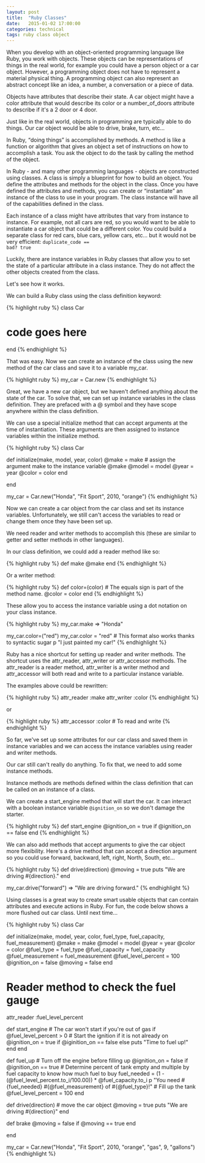 ```yaml
---
layout: post
title:  "Ruby Classes"
date:   2015-01-02 17:00:00
categories: technical
tags: ruby class object
---
```

When you develop with an object-oriented programming language like Ruby, you work with objects. These objects can be representations of things in the real world, for example you could have a person object or a car object. However, a programming object does not have to represent a material physical thing. A programming object can also represent an abstract concept like an idea, a number, a conversation or a piece of data.

Objects have attributes that describe their state. A car object might have a color attribute that would describe its color or a number_of_doors attribute to describe if it's a 2 door or 4 door.

Just like in the real world, objects in programming are typically able to do things. Our car object would be able to drive, brake, turn, etc...

In Ruby, <q>doing things</q> is accomplished by methods. A method is like a function or algorithm that gives an object a set of instructions on how to accomplish a task. You ask the object to do the task by calling the method of the object.

In Ruby - and many other programming languages - objects are constructed using classes. A class is simply a blueprint for how to build an object. You define the attributes and methods for the object in the class. Once you have defined the attributes and methods, you can create or <q>instantiate</q> an instance of the class to use in your program. The class instance will have all of the capabilities defined in the class.

Each instance of a class might have attributes that vary from instance to instance. For example, not all cars are red, so you would want to be able to instantiate a car object that could be a different color. You could build a separate class for red cars, blue cars, yellow cars, etc... but it would not be very efficient: <code>duplicate_code == bad? true</code>

Luckily, there are instance variables in Ruby classes that allow you to set the state of a particular attribute in a class instance. They do not affect the other objects created from the class.

Let's see how it works.

We can build a Ruby class using the class definition keyword:

{% highlight ruby %}
class Car
  # code goes here
end
{% endhighlight %}

That was easy. Now we can create an instance of the class using the new method of the car class and save it to a variable my_car.

{% highlight ruby %}
my_car = Car.new
{% endhighlight %}

Great, we have a new car object, but we haven't defined anything about the state of the car. To solve that, we can set up  instance variables in the class definition. They are prefaced with a @ symbol and they have scope anywhere within the class definition.

We can use a special initialize method that can accept arguments at the time of instantiation. These arguments are then assigned to instance variables within the initialize method.

{% highlight ruby %}
class Car

  def initialize(make, model, year, color)
    @make = make  # assign the argument make to the instance variable @make
    @model = model
    @year = year
    @color = color
  end

end

my_car = Car.new("Honda", "Fit Sport", 2010, "orange")
{% endhighlight %}

Now we can create a car object from the car class and set its instance variables. Unfortunately, we still can't access the variables to read or change them once they have been set up.

We need reader and writer methods to accomplish this (these are similar to getter and setter methods in other languages).

In our class definition, we could add a reader method like so:

{% highlight ruby %}
def make
  @make
end
{% endhighlight %}

Or a writer method:

{% highlight ruby %}
def color=(color) # The equals sign is part of the method name.
  @color = color
end
{% endhighlight %}

These allow you to access the instance variable using a dot notation on your class instance.

{% highlight ruby %}
my_car.make
=> "Honda"

my_car.color=("red")
my_car.color = "red" # This format also works thanks to syntactic sugar
p "I just painted my car!"
{% endhighlight %}

Ruby has a nice shortcut for setting up reader and writer methods. The shortcut uses the attr_reader, attr_writer or attr_accessor methods. The attr_reader is a reader method, attr_writer is a writer method and attr_accessor will both read and write to a particular instance variable.

The examples above could be rewritten:

{% highlight ruby %}
attr_reader :make
attr_writer :color
{% endhighlight %}

or

{% highlight ruby %}
attr_accessor :color # To read and write
{% endhighlight %}

So far, we've set up some attributes for our car class and saved them in instance variables and we can access the instance variables using reader and writer methods.

Our car still can't really do anything. To fix that, we need to add some instance methods.

Instance methods are methods defined within the class definition that can be called on an instance of a class.

We can create a start_engine method that will start the car. It can interact with a boolean instance variable `@ignition_on` so we don't damage the starter.

{% highlight ruby %}
def start_engine
  @ignition_on = true if @ignition_on == false
end
{% endhighlight %}

We can also add methods that accept arguments to give the car object more flexibility. Here's a drive method that can accept a direction argument so you could use forward, backward, left, right, North, South, etc...

{% highlight ruby %}
def drive(direction)
  @moving = true
  puts "We are driving #{direction}."
end

my_car.drive("forward")
=> "We are driving forward."
{% endhighlight %}

Using classes is a great way to create smart usable objects that can contain attributes and execute actions in Ruby. For fun, the code below shows a more flushed out car class. Until next time...


{% highlight ruby %}
class Car

  def initialize(make, model, year, color, fuel_type, fuel_capacity, fuel_measurement)
    @make = make
    @model = model
    @year = year
    @color = color
    @fuel_type = fuel_type
    @fuel_capacity = fuel_capacity
    @fuel_measurement = fuel_measurement
    @fuel_level_percent = 100
    @ignition_on = false
    @moving = false
  end

  # Reader method to check the fuel gauge
  attr_reader :fuel_level_percent

  def start_engine
    # The car won't start if you're out of gas
    if @fuel_level_percent > 0
      # Start the ignition if it is not already on
      @ignition_on = true if @iginition_on == false
    else
      puts "Time to fuel up!"
    end
  end

  def fuel_up
    # Turn off the engine before filling up
    @ignition_on = false if @ignition_on == true
    # Determine percent of tank empty and multiple by fuel capacity to know how much fuel to buy
    fuel_needed = (1 - (@fuel_level_percent.to_i/100.00)) * @fuel_capacity.to_i
    p "You need #{fuel_needed} #{@fuel_measurement} of #{@fuel_type}!"
    # Fill up the tank
    @fuel_level_percent = 100
  end

  def drive(direction)
    # move the car object
    @moving = true
    puts "We are driving #{direction}"
  end

  def brake
    @moving = false if @moving == true
  end

end

my_car = Car.new("Honda", "Fit Sport", 2010, "orange", "gas", 9, "gallons")
{% endhighlight %}